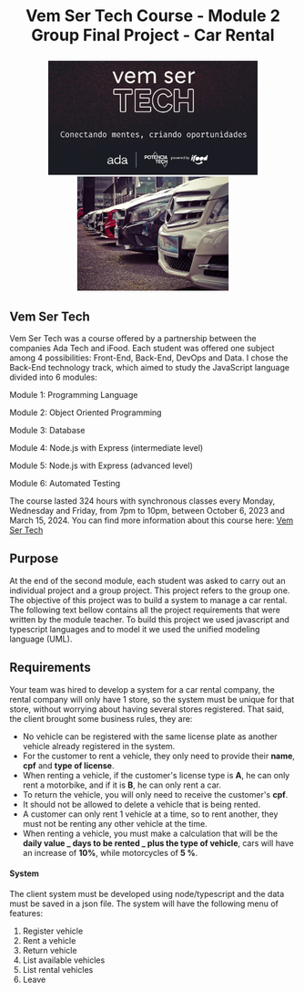 # <p align="center"> Vem Ser Tech Course - Module 2 Group Final Project - Car Rental </p>

<p align="center">
<img src="images/VemSerTech.jpg"  alt="VemSerTech" height="200px align="left" />
<img src="images/car_rental.jpg"  alt="car rental" height="200px align="right"/>
</p>

## Vem Ser Tech

Vem Ser Tech was a course offered by a partnership between the companies Ada Tech and iFood. Each student was offered one subject among 4 possibilities: Front-End, Back-End, DevOps and Data. I chose the Back-End technology track, which aimed to study the JavaScript language divided into 6 modules:

Module 1: Programming Language

Module 2: Object Oriented Programming

Module 3: Database

Module 4: Node.js with Express (intermediate level)

Module 5: Node.js with Express (advanced level)

Module 6: Automated Testing

The course lasted 324 hours with synchronous classes every Monday, Wednesday and Friday, from 7pm to 10pm, between October 6, 2023 and March 15, 2024. You can find more information about this course here: <a href="https://ada.tech/sou-aluno/programas/ifood-vem-ser-tech">Vem Ser Tech</a>

## Purpose 

At the end of the second module, each student was asked to carry out an individual project and a group project. This project refers to the group one. The objective of this project was to build a system to manage a car rental. The following text bellow contains all the project requirements that were written by the module teacher. To build this project we used javascript and typescript languages and  to model it we used the unified modeling language (UML). 

## Requirements

Your team was hired to develop a system for a car rental company, the rental company will only have 1 store, so the system must be unique for that store, without worrying about having several stores registered. That said, the client brought some business rules, they are:

- No vehicle can be registered with the same license plate as another vehicle already registered in the system.
- For the customer to rent a vehicle, they only need to provide their **name**, **cpf** and **type of license**.
- When renting a vehicle, if the customer's license type is **A**, he can only rent a motorbike, and if it is **B**, he can only rent a car.
- To return the vehicle, you will only need to receive the customer's **cpf**.
- It should not be allowed to delete a vehicle that is being rented.
- A customer can only rent 1 vehicle at a time, so to rent another, they must not be renting any other vehicle at the time.
- When renting a vehicle, you must make a calculation that will be the **daily value _ days to be rented _ plus the type of vehicle**, cars will have an increase of **10%**, while motorcycles of **5 %**.

#### System

The client system must be developed using node/typescript and the data must be saved in a json file. The system will have the following menu of features:

1. Register vehicle
2. Rent a vehicle
3. Return vehicle
4. List available vehicles
5. List rental vehicles
6. Leave
